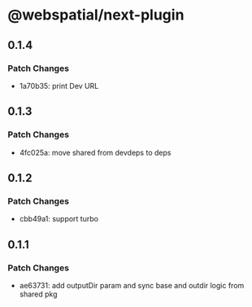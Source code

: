 # @webspatial/next-plugin

## 0.1.4

### Patch Changes

- 1a70b35: print Dev URL

## 0.1.3

### Patch Changes

- 4fc025a: move shared from devdeps to deps

## 0.1.2

### Patch Changes

- cbb49a1: support turbo

## 0.1.1

### Patch Changes

- ae63731: add outputDir param and sync base and outdir logic from shared pkg

